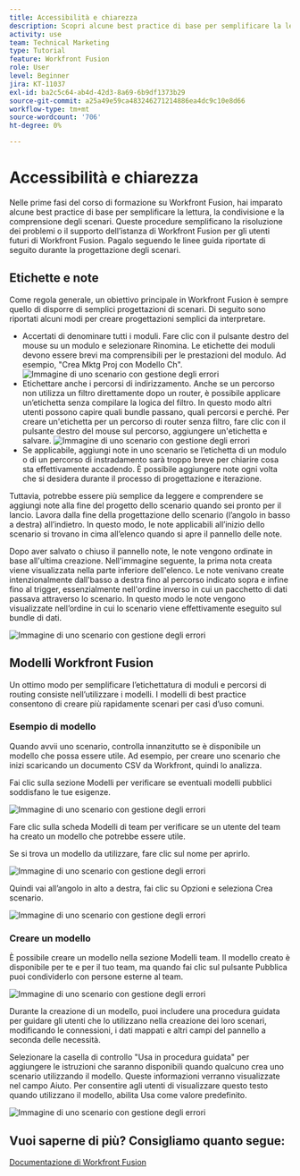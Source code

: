```yaml
---
title: Accessibilità e chiarezza
description: Scopri alcune best practice di base per semplificare la lettura, la condivisione e la comprensione degli scenari.
activity: use
team: Technical Marketing
type: Tutorial
feature: Workfront Fusion
role: User
level: Beginner
jira: KT-11037
exl-id: ba2c5c64-ab4d-42d3-8a69-6b9df1373b29
source-git-commit: a25a49e59ca483246271214886ea4dc9c10e8d66
workflow-type: tm+mt
source-wordcount: '706'
ht-degree: 0%

---
```


# Accessibilità e chiarezza

Nelle prime fasi del corso di formazione su Workfront Fusion, hai imparato alcune best practice di base per semplificare la lettura, la condivisione e la comprensione degli scenari. Queste procedure semplificano la risoluzione dei problemi o il supporto dell’istanza di Workfront Fusion per gli utenti futuri di Workfront Fusion. Pagalo seguendo le linee guida riportate di seguito durante la progettazione degli scenari.

## Etichette e note

Come regola generale, un obiettivo principale in Workfront Fusion è sempre quello di disporre di semplici progettazioni di scenari. Di seguito sono riportati alcuni modi per creare progettazioni semplici da interpretare.

* Accertati di denominare tutti i moduli. Fare clic con il pulsante destro del mouse su un modulo e selezionare Rinomina. Le etichette dei moduli devono essere brevi ma comprensibili per le prestazioni del modulo. Ad esempio, &quot;Crea Mktg Proj con Modello Ch&quot;.
  ![Immagine di uno scenario con gestione degli errori](assets/design-optimization-and-testing-1.png)
* Etichettare anche i percorsi di indirizzamento. Anche se un percorso non utilizza un filtro direttamente dopo un router, è possibile applicare un’etichetta senza compilare la logica del filtro. In questo modo altri utenti possono capire quali bundle passano, quali percorsi e perché. Per creare un&#39;etichetta per un percorso di router senza filtro, fare clic con il pulsante destro del mouse sul percorso, aggiungere un&#39;etichetta e salvare.
  ![Immagine di uno scenario con gestione degli errori](assets/design-optimization-and-testing-2.png)
* Se applicabile, aggiungi note in uno scenario se l’etichetta di un modulo o di un percorso di instradamento sarà troppo breve per chiarire cosa sta effettivamente accadendo. È possibile aggiungere note ogni volta che si desidera durante il processo di progettazione e iterazione.

Tuttavia, potrebbe essere più semplice da leggere e comprendere se aggiungi note alla fine del progetto dello scenario quando sei pronto per il lancio. Lavora dalla fine della progettazione dello scenario (l’angolo in basso a destra) all’indietro. In questo modo, le note applicabili all’inizio dello scenario si trovano in cima all’elenco quando si apre il pannello delle note.

Dopo aver salvato o chiuso il pannello note, le note vengono ordinate in base all&#39;ultima creazione. Nell&#39;immagine seguente, la prima nota creata viene visualizzata nella parte inferiore dell&#39;elenco. Le note venivano create intenzionalmente dall&#39;basso a destra fino al percorso indicato sopra e infine fino al trigger, essenzialmente nell&#39;ordine inverso in cui un pacchetto di dati passava attraverso lo scenario. In questo modo le note vengono visualizzate nell’ordine in cui lo scenario viene effettivamente eseguito sul bundle di dati.

![Immagine di uno scenario con gestione degli errori](assets/design-optimization-and-testing-3.png)

## Modelli Workfront Fusion

Un ottimo modo per semplificare l’etichettatura di moduli e percorsi di routing consiste nell’utilizzare i modelli. I modelli di best practice consentono di creare più rapidamente scenari per casi d’uso comuni.

### Esempio di modello

Quando avvii uno scenario, controlla innanzitutto se è disponibile un modello che possa essere utile. Ad esempio, per creare uno scenario che inizi scaricando un documento CSV da Workfront, quindi lo analizza.

Fai clic sulla sezione Modelli per verificare se eventuali modelli pubblici soddisfano le tue esigenze.

![Immagine di uno scenario con gestione degli errori](assets/design-optimization-and-testing-4.png)

Fare clic sulla scheda Modelli di team per verificare se un utente del team ha creato un modello che potrebbe essere utile.

Se si trova un modello da utilizzare, fare clic sul nome per aprirlo.

![Immagine di uno scenario con gestione degli errori](assets/design-optimization-and-testing-5.png)

Quindi vai all’angolo in alto a destra, fai clic su Opzioni e seleziona Crea scenario.

![Immagine di uno scenario con gestione degli errori](assets/design-optimization-and-testing-6.png)

### Creare un modello

È possibile creare un modello nella sezione Modelli team. Il modello creato è disponibile per te e per il tuo team, ma quando fai clic sul pulsante Pubblica puoi condividerlo con persone esterne al team.

![Immagine di uno scenario con gestione degli errori](assets/design-optimization-and-testing-7.png)

Durante la creazione di un modello, puoi includere una procedura guidata per guidare gli utenti che lo utilizzano nella creazione dei loro scenari, modificando le connessioni, i dati mappati e altri campi del pannello a seconda delle necessità.

Selezionare la casella di controllo &quot;Usa in procedura guidata&quot; per aggiungere le istruzioni che saranno disponibili quando qualcuno crea uno scenario utilizzando il modello. Queste informazioni verranno visualizzate nel campo Aiuto. Per consentire agli utenti di visualizzare questo testo quando utilizzano il modello, abilita Usa come valore predefinito.

![Immagine di uno scenario con gestione degli errori](assets/design-optimization-and-testing-8.png)

## Vuoi saperne di più? Consigliamo quanto segue:

[Documentazione di Workfront Fusion](https://experienceleague.adobe.com/docs/workfront/using/adobe-workfront-fusion/workfront-fusion-2.html?lang=en)
